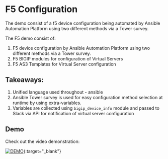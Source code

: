 # F5 Configuration
The demo consist of a f5 device configuration being automated by Ansible Automation Platform using two different methods via a Tower survey.

The F5 demo consist of:
1. F5 device configuration by Ansible Automation Platform using two different methods via a Tower survey.
2. F5 BIGIP modules for configuration of Virtual Servers
3. F5 AS3 Templates for Virtual Server configuration

## Takeaways:
1. Unified language used throughout - ansible
1. Ansible Tower survey is used for easy configuration method selection at runtime by using extra-variables. 
1. Variables are collected using `bigip_device_info` module and passed to Slack via API for notification of virtual server configuration

## Demo
Check out the video demonstration:

  [![DEMO](http://img.youtube.com/vi/FGFuXhKPs-s/0.jpg)](http://www.youtube.com/watch?v=FGFuXhKPs-s "F5 configuration with Ansible"){:target="_blank"}
